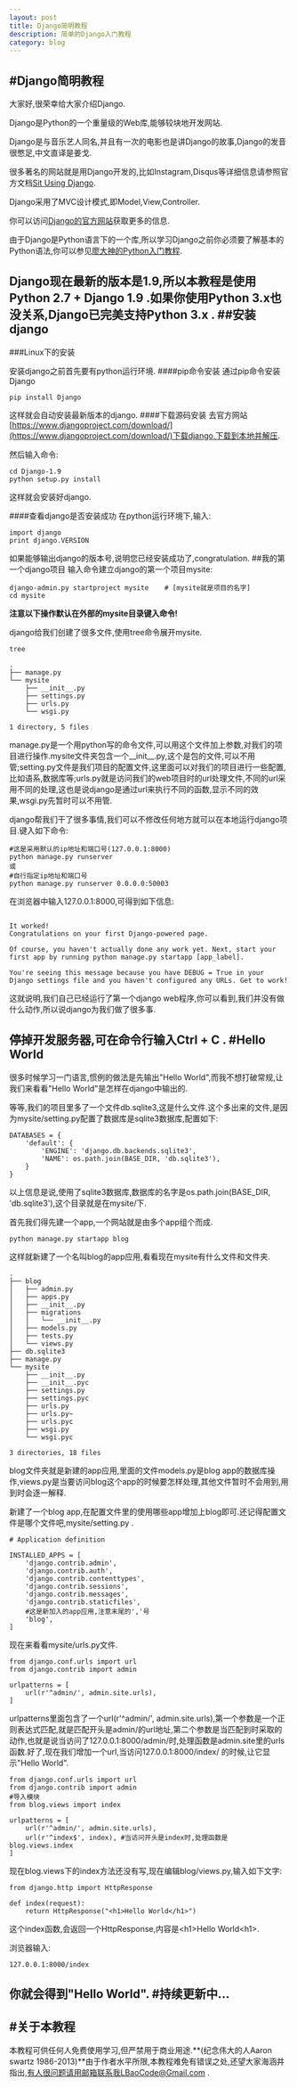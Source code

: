 ```yaml
---
layout: post
title: Django简明教程
description: 简单的Django入门教程
category: blog
---
```


#Django简明教程
---
大家好,很荣幸给大家介绍Django.

Django是Python的一个重量级的Web库,能够较块地开发网站.

Django是与音乐艺人同名,并且有一次的电影也是讲Django的故事,Django的发音很憋足,中文直译是姜戈.

很多著名的网站就是用Django开发的,比如Instagram,Disqus等详细信息请参照官方文档[Sit Using Django](https://www.djangoproject.com/start/overview/).

Django采用了MVC设计模式,即Model,View,Controller.

你可以访问[Django的官方网站](https://www.djangoproject.com)获取更多的信息.

由于Django是Python语言下的一个库,所以学习Django之前你必须要了解基本的Python语法,你可以参见[廖大神的Python入门教程](https://www.liaoxuefeng.com).

Django现在最新的版本是1.9,所以本教程是使用**Python 2.7** + **Django 1.9** .如果你使用Python 3.x也没关系,Django已完美支持Python 3.x .
##安装django
---
###Linux下的安装

安装django之前首先要有python运行环境.
####pip命令安装
通过pip命令安装Django

```
pip install Django
```
这样就会自动安装最新版本的django.
####下载源码安装
去官方网站[https://www.djangoproject.com/download/](https://www.djangoproject.com/download/)下载django,下载到本地并解压.

然后输入命令:

```
cd Django-1.9
python setup.py install
```
这样就会安装好django.

####查看django是否安装成功
在python运行环境下,输入:

```
import django
print django.VERSION
```
如果能够输出django的版本号,说明您已经安装成功了,congratulation.
##我的第一个django项目
输入命令建立django的第一个项目mysite:

```
django-admin.py startproject mysite    # [mysite就是项目的名字]
cd mysite
```
**注意以下操作默认在外部的mysite目录键入命令!**

django给我们创建了很多文件,使用tree命令展开mysite.

```
tree
```

```
.
├── manage.py
└── mysite
    ├── __init__.py
    ├── settings.py
    ├── urls.py
    └── wsgi.py

1 directory, 5 files
```
manage.py是一个用python写的命令文件,可以用这个文件加上参数,对我们的项目进行操作.mysite文件夹包含一个__init__.py,这个是包的文件,可以不用管;setting.py文件是我们项目的配置文件,这里面可以对我们的项目进行一些配置,比如语系,数据库等;urls.py就是访问我们的web项目时的url处理文件,不同的url采用不同的处理,这也是说django是通过url来执行不同的函数,显示不同的效果,wsgi.py先暂时可以不用管.

django帮我们干了很多事情,我们可以不修改任何地方就可以在本地运行django项目.键入如下命令:

```
#这是采用默认的ip地址和端口号(127.0.0.1:8000)
python manage.py runserver
或
#自行指定ip地址和端口号
python manage.py runserver 0.0.0.0:50003
```
在浏览器中输入127.0.0.1:8000,可得到如下信息:

```

It worked!
Congratulations on your first Django-powered page.

Of course, you haven't actually done any work yet. Next, start your first app by running python manage.py startapp [app_label].

You're seeing this message because you have DEBUG = True in your Django settings file and you haven't configured any URLs. Get to work!

```
这就说明,我们自己已经运行了第一个django web程序,你可以看到,我们并没有做什么动作,所以说django为我们做了很多事.

停掉开发服务器,可在命令行输入Ctrl + C .
#Hello World
---
很多时候学习一门语言,惯例的做法是先输出"Hello World",而我不想打破常规,让我们来看看"Hello World"是怎样在django中输出的.

等等,我们的项目里多了一个文件db.sqlite3,这是什么文件.这个多出来的文件,是因为mysite/setting.py配置了数据库是sqlite3数据库,配置如下:

```
DATABASES = {
    'default': {
        'ENGINE': 'django.db.backends.sqlite3',
        'NAME': os.path.join(BASE_DIR, 'db.sqlite3'),
    }
}
```
以上信息是说,使用了sqlite3数据库,数据库的名字是os.path.join(BASE_DIR, 'db.sqlite3'),这个目录就是在mysite/下.

首先我们得先建一个app,一个网站就是由多个app组个而成.

```
python manage.py startapp blog
```
这样就新建了一个名叫blog的app应用,看看现在mysite有什么文件和文件夹.

```
.
├── blog
│   ├── admin.py
│   ├── apps.py
│   ├── __init__.py
│   ├── migrations
│   │   └── __init__.py
│   ├── models.py
│   ├── tests.py
│   └── views.py
├── db.sqlite3
├── manage.py
└── mysite
    ├── __init__.py
    ├── __init__.pyc
    ├── settings.py
    ├── settings.pyc
    ├── urls.py
    ├── urls.py~
    ├── urls.pyc
    ├── wsgi.py
    └── wsgi.pyc

3 directories, 18 files

```
blog文件夹就是新建的app应用,里面的文件models.py是blog app的数据库操作,views.py是当要访问blog这个app的时候要怎样处理,其他文件暂时不会用到,用到时会逐一解释.

新建了一个blog app,在配置文件里的使用哪些app增加上blog即可.还记得配置文件是哪个文件吧,mysite/setting.py .

```
# Application definition

INSTALLED_APPS = [
    'django.contrib.admin',
    'django.contrib.auth',
    'django.contrib.contenttypes',
    'django.contrib.sessions',
    'django.contrib.messages',
    'django.contrib.staticfiles',
    #这是新加入的app应用,注意末尾的','号
    'blog', 
]

```
现在来看看mysite/urls.py文件.

```
from django.conf.urls import url
from django.contrib import admin

urlpatterns = [
    url(r'^admin/', admin.site.urls),
]
```
urlpatterns里面包含了一个url(r'^admin/', admin.site.urls),第一个参数是一个正则表达式匹配,就是匹配开头是admin/的url地址,第二个参数是当匹配到时采取的动作,也就是说当访问了127.0.0.1:8000/admin/时,处理函数是admin.site里的urls函数.好了,现在我们增加一个url,当访问127.0.0.1:8000/index/ 的时候,让它显示"Hello World".

```
from django.conf.urls import url
from django.contrib import admin
#导入模块
from blog.views import index

urlpatterns = [
    url(r'^admin/', admin.site.urls),
    url(r'^index$', index), #当访问开头是index时,处理函数是blog.views.index
]
```
现在blog.views下的index方法还没有写,现在编辑blog/views.py,输入如下文字:

```
from django.http import HttpResponse

def index(request):
    return HttpResponse("<h1>Hello World</h1>")
```
这个index函数,会返回一个HttpResponse,内容是<h1\>Hello World<h1\>.

浏览器输入:

```
127.0.0.1:8000/index
```
你就会得到"Hello World".
#持续更新中...
---
#关于本教程
---

本教程可供任何人免费使用学习,但严禁用于商业用途.**(纪念伟大的人Aaron swartz 1986-2013)**由于作者水平所限,本教程难免有错误之处,还望大家海涵并指出,有人很问题请用邮箱联系我LBaoCode@Gmail.com .